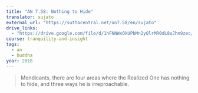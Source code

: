 ```yaml
---
title: "AN 7.58: Nothing to Hide"
translator: sujato
external_url: "https://suttacentral.net/an7.58/en/sujato"
drive_links:
  - "https://drive.google.com/file/d/1hFNNWxOkUPbMn2yQlrMR0dL8uJhn9zec/view?usp=drivesdk"
course: tranquility-and-insight
tags:
  - an
  - buddha
year: 2018
---
```


> Mendicants, there are four areas where the Realized One has nothing to hide, and three ways he is irreproachable.
